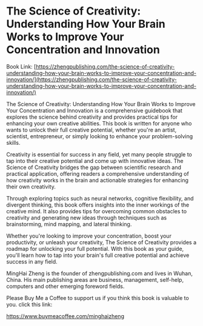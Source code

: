 # The Science of Creativity: Understanding How Your Brain Works to Improve Your Concentration and Innovation

Book Link: [https://zhengpublishing.com/the-science-of-creativity-understanding-how-your-brain-works-to-improve-your-concentration-and-innovation/](https://zhengpublishing.com/the-science-of-creativity-understanding-how-your-brain-works-to-improve-your-concentration-and-innovation/)

The Science of Creativity: Understanding How Your Brain Works to Improve Your Concentration and Innovation is a comprehensive guidebook that explores the science behind creativity and provides practical tips for enhancing your own creative abilities. This book is written for anyone who wants to unlock their full creative potential, whether you're an artist, scientist, entrepreneur, or simply looking to enhance your problem-solving skills.

Creativity is essential for success in any field, yet many people struggle to tap into their creative potential and come up with innovative ideas. The Science of Creativity bridges the gap between scientific research and practical application, offering readers a comprehensive understanding of how creativity works in the brain and actionable strategies for enhancing their own creativity.

Through exploring topics such as neural networks, cognitive flexibility, and divergent thinking, this book offers insights into the inner workings of the creative mind. It also provides tips for overcoming common obstacles to creativity and generating new ideas through techniques such as brainstorming, mind mapping, and lateral thinking.

Whether you're looking to improve your concentration, boost your productivity, or unleash your creativity, The Science of Creativity provides a roadmap for unlocking your full potential. With this book as your guide, you'll learn how to tap into your brain's full creative potential and achieve success in any field.

MingHai Zheng is the founder of zhengpublishing.com and lives in Wuhan, China. His main publishing areas are business, management, self-help, computers and other emerging foreword fields.

Please Buy Me a Coffee to support us if you think this book is valuable to you. click this link:

https://www.buymeacoffee.com/minghaizheng
